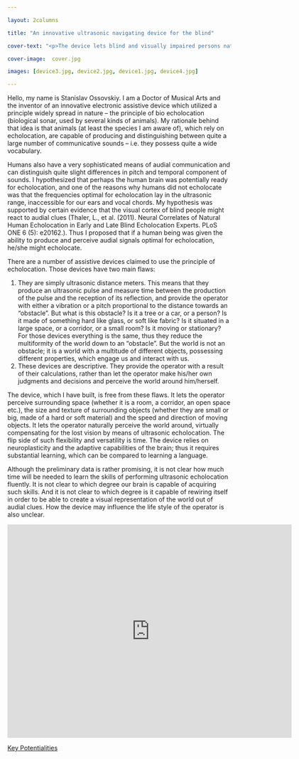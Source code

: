 ```yaml
---

layout: 2columns

title: "An innovative ultrasonic navigating device for the blind"

cover-text: "<p>The device lets blind and visually impaired persons naturally perceive the world around, virtually compensating for the lost vision by means of ultrasonic echolocation.</p><p> Now people with visual impairments can perceive surrounding space, the size and texture of surrounding objects and the speed and direction of moving objects.</p><p> The device relies on neuroplasticity and the adaptive capabilities of the brain; thus it requires substantial learning. Although the preliminary data is rather promising, it is not clear to which degree our brain is capable of acquiring such skills. </p><p><strong>The project seeks funding for further development and research.<br><small>( Patent Pending )</small></strong></p> "

cover-image:  cover.jpg

images: [device3.jpg, device2.jpg, device1.jpg, device4.jpg]

---
```


Hello, my name is Stanislav Ossovskiy. I am a Doctor of Musical Arts and the inventor of an innovative electronic assistive device which utilized a principle widely spread in nature – the principle of bio echolocation (biological sonar, used by several kinds of animals). My rationale behind that idea is that animals (at least the species I am aware of), which rely on echolocation, are capable of producing and distinguishing between quite a large number of communicative sounds – i.e. they possess quite a wide vocabulary.

Humans also have a very sophisticated means of audial communication and can distinguish quite slight differences in pitch and temporal component of sounds. I hypothesized that perhaps the human brain was potentially ready for echolocation, and one of the reasons why humans did not echolocate was that the frequencies optimal for echolocation lay in the ultrasonic range, inaccessible for our ears and vocal chords. My hypothesis was supported by certain evidence that the visual cortex of blind people might react to audial clues (Thaler, L., et al. (2011). Neural Correlates of Natural Human Echolocation in Early and Late Blind Echolocation Experts. PLoS ONE 6 (5): e20162.). Thus I proposed that if a human being was given the ability to produce and perceive audial signals optimal for echolocation, he/she might echolocate.

There are a number of assistive devices claimed to use the principle of echolocation. Those devices have two main flaws:

1. They are simply ultrasonic distance meters. This means that they produce an ultrasonic pulse and measure time between the production of the pulse and the reception of its reflection, and provide the operator with either a vibration or a pitch proportional to the distance towards an “obstacle”. But what is this obstacle? Is it a tree or a car, or a person? Is it made of something hard like glass, or soft like fabric? Is it situated in a large space, or a corridor, or a small room? Is it moving or stationary? For those devices everything is the same, thus they reduce the multiformity of the world down to an “obstacle”. But the world is not an obstacle; it is a world with a multitude of different objects, possessing different properties, which engage us and interact with us.
2. These devices are descriptive. They provide the operator with a result of their calculations, rather than let the operator make his/her own judgments and decisions and perceive the world around him/herself.


The device, which I have built, is free from these flaws. It lets the operator perceive surrounding space (whether it is a room, a corridor, an open space etc.), the size and texture of surrounding objects (whether they are small or big, made of a hard or soft material) and the speed and direction of moving objects. It lets the operator naturally perceive the world around, virtually compensating for the lost vision by means of ultrasonic echolocation. The flip side of such flexibility and versatility is time. The device relies on neuroplasticity and the adaptive capabilities of the brain; thus it requires substantial learning, which can be compared to learning a language.

Although the preliminary data is rather promising, it is not clear how much time will be needed to learn the skills of performing ultrasonic echolocation fluently. It is not clear to which degree our brain is capable of acquiring such skills. And it is not clear to which degree is it capable of rewiring itself in order to be able to create a visual representation of the world out of audial clues. How the device may influence the life style of the operator is also unclear.


<div class="iframeWrapper">
    <div class="iframeContainer">
         <iframe width="640" height="480" src="http://www.youtube.com/embed/TztAUuIfJF4" frameborder="0" allowfullscreen></iframe>
     </div>
</div>

<p class="text-center"><a class="button" href="demo.html">Key Potentialities</a></p>